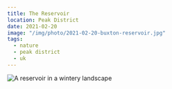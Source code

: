 ```yaml
---
title: The Reservoir
location: Peak District
date: 2021-02-20
image: "/img/photo/2021-02-20-buxton-reservoir.jpg"
tags:
  - nature
  - peak district
  - uk
---
```


![A reservoir in a wintery landscape](/img/photo/2021-02-20-buxton-reservoir.jpg)
